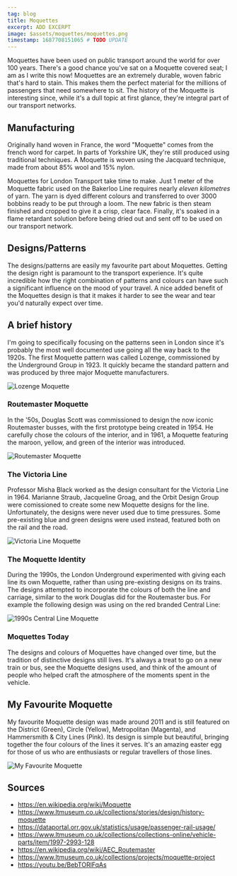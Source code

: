 ```yaml
---
tag: blog
title: Moquettes
excerpt: ADD EXCERPT
image: $assets/moquettes/moquettes.png
timestamp: 1687708151065 # TODO UPDATE
---
```


Moquettes have been used on public transport around the world for over 100 years. There's a good chance you've sat on a Moquette covered seat; I am as I write this now! Moquettes are an extremely durable, woven fabric that's hard to stain. This makes them the perfect material for the millions of passengers that need somewhere to sit. The history of the Moquette is interesting since, while it's a dull topic at first glance, they're integral part of our transport networks.

## Manufacturing

Originally hand woven in France, the word "Moquette" comes from the french word for carpet. In parts of Yorkshire UK, they're still produced using traditional techniques. A Moquette is woven using the Jacquard technique, made from about 85% wool and 15% nylon.

Moquettes for London Transport take time to make. Just 1 meter of the Moquette fabric used on the Bakerloo Line requires nearly _eleven kilometres_ of yarn. The yarn is dyed different colours and transferred to over 3000 bobbins ready to be put through a loom. The new fabric is then steam finished and cropped to give it a crisp, clear face. Finally, it's soaked in a flame retardant solution before being dried out and sent off to be used on our transport network.

## Designs/Patterns

The designs/patterns are easily my favourite part about Moquettes. Getting the design right is paramount to the transport experience. It's quite incredible how the right combination of patterns and colours can have such a significant influence on the mood of your travel. A nice added benefit of the Moquettes design is that it makes it harder to see the wear and tear you'd naturally expect over time.

## A brief history

I'm going to specifically focusing on the patterns seen in London since it's probably the most well documented use going all the way back to the 1920s. The first Moquette pattern was called Lozenge, commissioned by the Underground Group in 1923. It quickly became the standard pattern and was produced by three major Moquette manufacturers.

![Lozenge Moquette]($assets/moquettes/lozenge-moquette.png)

### Routemaster Moquette

In the '50s, Douglas Scott was commissioned to design the now iconic Routemaster busses, with the first prototype being created in 1954. He carefully chose the colours of the interior, and in 1961, a Moquette featuring the maroon, yellow, and green of the interior was introduced.

![Routemaster Moquette]($assets/moquettes/routemaster-moquette.png)

### The Victoria Line

Professor Misha Black worked as the design consultant for the Victoria Line in 1964. Marianne Straub, Jacqueline Groag, and the Orbit Design Group were comissioned to create some new Moquette designs for the line. Unfortunately, the designs were never used due to time pressures. Some pre-existing blue and green designs were used instead, featured both on the rail and the road.

![Victoria Line Moquette]($assets/moquettes/victoria-line-moquette.png)

### The Moquette Identity

During the 1990s, the London Underground experimented with giving each line its own Moquette, rather than using pre-existing designs on its trains. The designs attempted to incorporate the colours of both the line and carriage, similar to the work Douglas did for the Routemaster bus. For example the following design was using on the red branded Central Line:

![1990s Central Line Moquette]($assets/moquettes/old-central-line-moquette.png)

### Moquettes Today

The designs and colours of Moquettes have changed over time, but the tradition of distinctive designs still lives. It's always a treat to go on a new train or bus, see the Moquette designs used, and think of the amount of people who helped craft the atmosphere of the moments spent in the vehicle.

## My Favourite Moquette

My favourite Moquette design was made around 2011 and is still featured on the District (Green), Circle (Yellow), Metropolitan (Magenta), and Hammersmith & City Lines (Pink). Its design is simple but beautiful, bringing together the four colours of the lines it serves. It's an amazing easter egg for those of us who are enthusiasts or regular travellers of those lines.

![My Favourite Moquette]($assets/moquettes/best-moquette.png)

## Sources

-   https://en.wikipedia.org/wiki/Moquette
-   https://www.ltmuseum.co.uk/collections/stories/design/history-moquette
-   https://dataportal.orr.gov.uk/statistics/usage/passenger-rail-usage/
-   https://www.ltmuseum.co.uk/collections/collections-online/vehicle-parts/item/1997-2993-128
-   https://en.wikipedia.org/wiki/AEC_Routemaster
-   https://www.ltmuseum.co.uk/collections/projects/moquette-project
-   https://youtu.be/BebTORlFqAs
